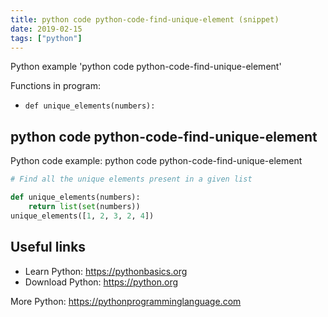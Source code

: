 ```yaml
---
title: python code python-code-find-unique-element (snippet)
date: 2019-02-15
tags: ["python"]
---
```

Python example 'python code python-code-find-unique-element'

Functions in program: 
* `def unique_elements(numbers):`

## python code python-code-find-unique-element

Python code example: python code python-code-find-unique-element

```python
# Find all the unique elements present in a given list

def unique_elements(numbers):
    return list(set(numbers))
unique_elements([1, 2, 3, 2, 4])


```

## Useful links

- Learn Python: https://pythonbasics.org
- Download Python: https://python.org

More Python: https://pythonprogramminglanguage.com
